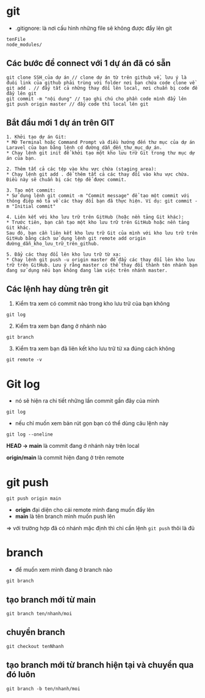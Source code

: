 # git

- .gitignore: là nơi cấu hình những file sẽ không được đẩy lên git

```
tenFile
node_modules/
```

## Các bước để connect với 1 dự án đã có sẵn

```
git clone SSH_của dự án // clone dự án từ trên github về, lưu ý là đuôi link của github phải trùng với folder nơi bạn chứa code clone về
git add . // đẩy tất cả những thay đổi lên local, nơi chuẩn bị code để đẩy lên git
git commit -m "nội dung" // tạo ghi chú cho phần code mình đẩy lên
git push origin master // đẩy code thì local lên git
```

## Bắt đầu mới 1 dự án trên GIT

```
1. Khởi tạo dự án Git:
* Mở Terminal hoặc Command Prompt và điều hướng đến thư mục của dự án Laravel của bạn bằng lệnh cd đường_dẫn_đến_thư_mục_dự_án.
* Chạy lệnh git init để khởi tạo một kho lưu trữ Git trong thư mục dự án của bạn.

2. Thêm tất cả các tệp vào khu vực chứa (staging area):
* Chạy lệnh git add . để thêm tất cả các thay đổi vào khu vực chứa. Điều này sẽ chuẩn bị các tệp để được commit.

3. Tạo một commit:
* Sử dụng lệnh git commit -m "Commit message" để tạo một commit với thông điệp mô tả về các thay đổi bạn đã thực hiện. Ví dụ: git commit -m "Initial commit"

4. Liên kết với kho lưu trữ trên GitHub (hoặc nền tảng Git khác):
* Trước tiên, bạn cần tạo một kho lưu trữ trên GitHub hoặc nền tảng Git khác.
Sau đó, bạn cần liên kết kho lưu trữ Git của mình với kho lưu trữ trên GitHub bằng cách sử dụng lệnh git remote add origin đường_dẫn_kho_lưu_trữ_trên_github.

5. Đẩy các thay đổi lên kho lưu trữ từ xa:
* Chạy lệnh git push -u origin master để đẩy các thay đổi lên kho lưu trữ trên GitHub. Lưu ý rằng master có thể thay đổi thành tên nhánh bạn đang sử dụng nếu bạn không đang làm việc trên nhánh master.
```

## Các lệnh hay dùng trên git

1. Kiểm tra xem có commit nào trong kho lưu trữ của bạn không

```
git log
```

2. Kiểm tra xem bạn đang ở nhánh nào

```
git branch
```

3. Kiểm tra xem bạn đã liên kết kho lưu trữ từ xa đúng cách không

```
git remote -v
```

# Git log

- nó sẽ hiện ra chi tiết những lần commit gần đây của mình

```
git log
```

- nếu chỉ muốn xem bản rút gọn bạn có thể dùng câu lệnh này

```
git log --oneline
```

**HEAD -> main** là commit đang ở nhánh này trên local

**origin/main** là commit hiện đang ở trên remote

# git push

```
git push origin main
```

- **origin** đại diện cho cái remote mình đang muốn đẩy lên
- **main** là tên branch mình muốn push lên

=> với trường hợp đã có nhánh mặc định thì chỉ cần lệnh `git push` thôi là đủ

# branch

- để muốn xem mình đang ở branch nào

```
git branch
```

## tạo branch mới từ main

```
git branch ten/nhanh/moi
```

## chuyển branch

```
git checkout tenNhanh
```

## tạo branch mới từ branch hiện tại và chuyển qua đó luôn

```
git branch -b ten/nhanh/moi
```

